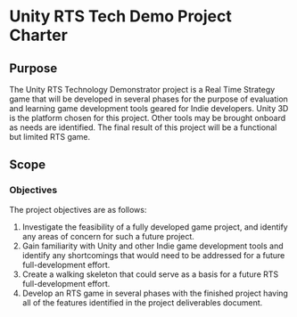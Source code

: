 # Unity RTS Tech Demo Project Charter
## Purpose
The Unity RTS Technology Demonstrator project is a Real Time Strategy game that will be developed in several phases for the purpose of evaluation and learning game development tools geared for Indie developers. Unity 3D is the platform chosen for this project. Other tools may be brought onboard as needs are identified. The final result of this project will be a functional but limited RTS game.

## Scope
### Objectives
The project objectives are as follows: 
  1. Investigate the feasibility of a fully developed game project, and identify any areas of concern for such a future project.
  2. Gain familiarity with Unity and other Indie game development tools and identify any shortcomings that would need to be addressed for a future full-development effort.
  3. Create a walking skeleton that could serve as a basis for a future RTS full-development effort.
  4. Develop an RTS game in several phases with the finished project having all of the features identified in the project deliverables document.
